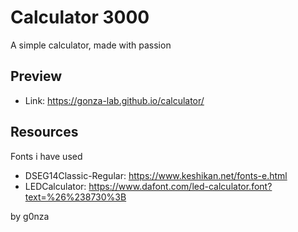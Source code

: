 # Calculator 3000
A simple calculator, made with passion

## Preview
- Link: https://gonza-lab.github.io/calculator/

## Resources
Fonts i have used
- DSEG14Classic-Regular: https://www.keshikan.net/fonts-e.html
- LEDCalculator: https://www.dafont.com/led-calculator.font?text=%26%238730%3B

by g0nza
